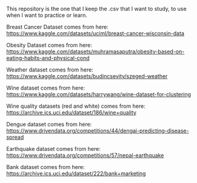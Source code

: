 This repository is the one that I keep the .csv that I want to study, to use when I want to practice or learn.

Breast Cancer Dataset comes from here: https://www.kaggle.com/datasets/uciml/breast-cancer-wisconsin-data

Obesity Dataset comes from here: https://www.kaggle.com/datasets/muhramasaputra/obesity-based-on-eating-habits-and-physical-cond

Weather dataset comes from here: https://www.kaggle.com/datasets/budincsevity/szeged-weather

Wine dataset comes from here: https://www.kaggle.com/datasets/harrywang/wine-dataset-for-clustering

Wine quality datasets (red and white) comes from here: https://archive.ics.uci.edu/dataset/186/wine+quality

Dengue dataset comes from here: https://www.drivendata.org/competitions/44/dengai-predicting-disease-spread

Earthquake dataset comes from here: https://www.drivendata.org/competitions/57/nepal-earthquake

Bank dataset comes from here: https://archive.ics.uci.edu/dataset/222/bank+marketing
